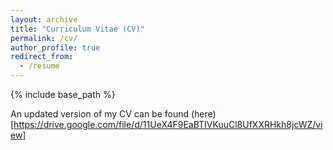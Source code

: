 ```yaml
---
layout: archive
title: "Curriculum Vitae (CV)"
permalink: /cv/
author_profile: true
redirect_from:
  - /resume
---
```


{% include base_path %}

An updated version of my CV can be found (here)[https://drive.google.com/file/d/11UeX4F9EaBTIVKuuCl8UfXXRHkh8jcWZ/view]
